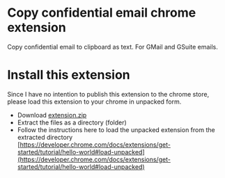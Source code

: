 # Copy confidential email chrome extension
Copy confidential email to clipboard as text. For GMail and GSuite emails.

# Install this extension
Since I have no intention to publish this extension to the chrome store, please load this extension to your chrome in unpacked form.

- Download [extension.zip](https://yakshag.github.io/copy-confidential-email-chrome-extension/extension.zip)
- Extract the files as a directory (folder)
- Follow the instructions here to load the unpacked extension from the extracted directory [https://developer.chrome.com/docs/extensions/get-started/tutorial/hello-world#load-unpacked](https://developer.chrome.com/docs/extensions/get-started/tutorial/hello-world#load-unpacked)
